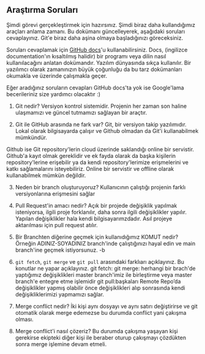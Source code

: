 ## Araştırma Soruları

Şimdi görevi gerçekleştirmek için hazırsınız. Şimdi biraz daha kullandığımız araçları anlama zamanı. Bu dokümanı güncelleyerek, aşağıdaki soruları cevaplayınız. Git'e biraz daha aşina olmaya başladığınızı göreceksiniz. 

Soruları cevaplamak için [GitHub docs](https://docs.github.com/en)'u kullanabilirsiniz. Docs, (ingilizce documentation'ın kısaltılmış halidir) bir programı veya dilin nasıl kullanılacağını anlatan dokümandır. Yazılım dünyasında sıkça kullanılır. Bir yazılımcı olarak zamanınızın büyük çoğunluğu da bu tarz dokümanları okumakla ve üzerinde çalışmakla geçer.

Eğer aradığınız soruların cevapları GitHub docs'ta yok ise Google'lama becerileriniz size yardımcı olacaktır :)

1. Git nedir?
Versiyon kontrol sistemidir. Projenin her zaman son haline ulaşmamızı ve güncel tutmamızı sağlayan bir araçtır.

2. Git ile GitHub arasında ne fark var?
Git, bir versiyon takip yazılımıdır. Lokal olarak bilgisayarda çalışır ve Github olmadan da Git'i kullanabilmek mümkündür.

Github ise Git repository'lerin cloud üzerinde saklandığı online bir servistir. Github'a kayıt olmak gereklidir ve ek fayda olarak da başka kişilerin repository'lerine erişebilir ya da kendi repository'lerimize erişmelerini ve katkı sağlamalarını isteyebiliriz. Online bir servistir ve offline olarak kullanabilmek mümkün değildir.

3. Neden bir branch oluşturuyoruz? 
Kullanıcının  çalıştığı projenin farklı versiyonlarına erişmesini sağlar

4. Pull Request'in amacı nedir?
Açık bir projede değişiklik yapılmak isteniyorsa, ilgili proje forklanılır, daha sonra ilgili değişiklikler yapılır. Yapılan değişiklikler hala kendi bilgisayarımzdadır. Asıl projeye aktarılması için pull request atılır.


5. Bir Branchten diğerine geçmek için kullanıdığımız KOMUT nedir? Örneğin ADINIZ-SOYADINIZ branch'inde çalıştığınızı hayal edin ve main branch'ine geçmek istiyorsunuz.
-b

6. `git fetch`, `git merge` ve `git pull` arasındaki farklıarı açıklayınız. Bu konutlar ne yapar açıklayınız.
git fetch:
git merge: herhangi bir brach'de yaptığımız değişiklikleri master branch'imiz ile birleştirme veya master branch'e entegre etme işlemidir
git pull:başkaları Remote Repo’da değişiklikler yapmış olabilir önce değişiklikleri alıp sonrasında kendi değişikliklerimizi yapmamızı sağlar.


7. Merge conflict nedir?
İki kişi aynı dosyayı ve aynı satırı değiştirirse ve git otomatik olarak merge edemezse bu durumda conflict yani çakışma olması.

8. Merge conflict'i nasıl çözeriz?
Bu durumda çakışma yaşayan kişi gerekirse ekipteki diğer kişi ile beraber oturup çakışmayı çözdükten sonra merge işlemine devam etmeli.
